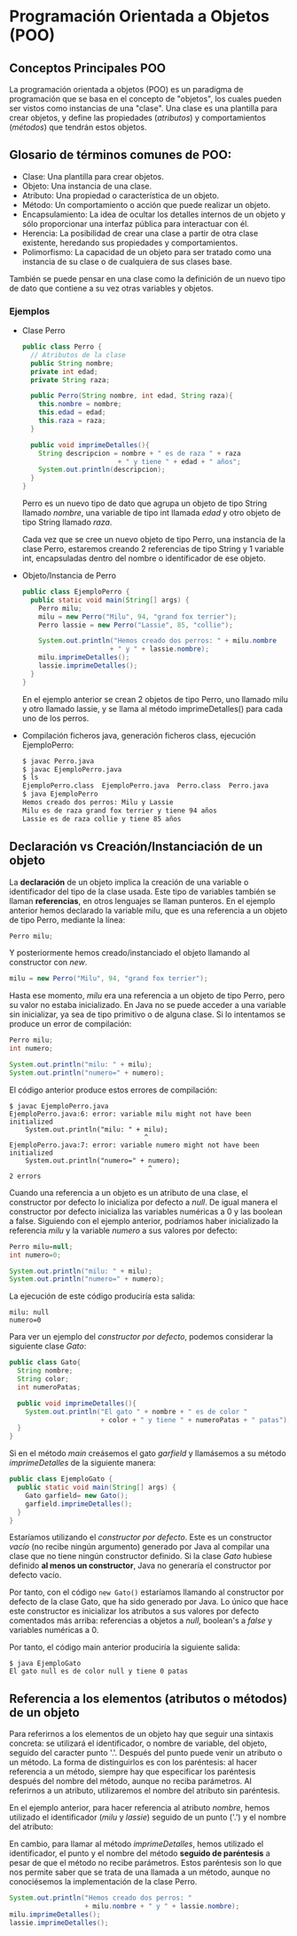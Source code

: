 Programación Orientada a Objetos (POO)
===

## Conceptos Principales POO
La programación orientada a objetos (POO) es un paradigma de programación que se basa en el concepto de "objetos", los cuales pueden ser vistos como instancias de una "clase". Una clase es una plantilla para crear objetos, y define las propiedades (_atributos_) y comportamientos (_métodos_) que tendrán estos objetos.

## Glosario de términos comunes de POO:
* Clase: Una plantilla para crear objetos.
* Objeto: Una instancia de una clase.
* Atributo: Una propiedad o característica de un objeto.
* Método: Un comportamiento o acción que puede realizar un objeto.
* Encapsulamiento: La idea de ocultar los detalles internos de un objeto y sólo proporcionar una interfaz pública para interactuar con él.
* Herencia: La posibilidad de crear una clase a partir de otra clase existente, heredando sus propiedades y comportamientos.
* Polimorfismo: La capacidad de un objeto para ser tratado como una instancia de su clase o de cualquiera de sus clases base.

También se puede pensar en una clase como la definición de un nuevo tipo de dato que contiene a su vez otras variables y objetos.


### Ejemplos
* Clase Perro
  ```java
  public class Perro {
    // Atributos de la clase
    public String nombre;
    private int edad;
    private String raza;

    public Perro(String nombre, int edad, String raza){
      this.nombre = nombre;
      this.edad = edad;
      this.raza = raza;
    }

    public void imprimeDetalles(){
      String descripcion = nombre + " es de raza " + raza
                          + " y tiene " + edad + " años";
      System.out.println(descripcion);
    }
  }
  ```
  Perro es un nuevo tipo de dato que agrupa un objeto de tipo String llamado _nombre_, una variable de tipo int llamada _edad_ y otro objeto de tipo String llamado _raza_.

  Cada vez que se cree un nuevo objeto de tipo Perro, una instancia de la clase Perro, estaremos creando 2 referencias de tipo String y 1 variable int, encapsuladas dentro del nombre o identificador de ese objeto.

* Objeto/Instancia de Perro
  ```java
  public class EjemploPerro {
    public static void main(String[] args) {
      Perro milu;
      milu = new Perro("Milu", 94, "grand fox terrier");
      Perro lassie = new Perro("Lassie", 85, "collie");

      System.out.println("Hemos creado dos perros: " + milu.nombre
                        + " y " + lassie.nombre);
      milu.imprimeDetalles();
      lassie.imprimeDetalles();
    }
  }
  ```

  En el ejemplo anterior se crean 2 objetos de tipo Perro, uno llamado milu y otro llamado lassie, y se llama al método imprimeDetalles() para cada uno de los perros.

* Compilación ficheros java, generación ficheros class, ejecución EjemploPerro:  
  ```bash
  $ javac Perro.java
  $ javac EjemploPerro.java
  $ ls
  EjemploPerro.class  EjemploPerro.java  Perro.class  Perro.java
  $ java EjemploPerro
  Hemos creado dos perros: Milu y Lassie
  Milu es de raza grand fox terrier y tiene 94 años
  Lassie es de raza collie y tiene 85 años
  ```

## Declaración vs Creación/Instanciación de un objeto
La **declaración** de un objeto implica la creación de una variable o identificador del tipo de la clase usada. Este tipo de variables también se llaman **referencias**, en otros lenguajes se llaman punteros. En el ejemplo anterior hemos declarado la variable milu, que es una referencia a un objeto de tipo Perro, mediante la línea:
 ```java
Perro milu;
```
Y posteriormente hemos creado/instanciado el objeto llamando al constructor con *new*. 
```java
milu = new Perro("Milu", 94, "grand fox terrier");
```
Hasta ese momento, *milu* era una referencia a un objeto de tipo Perro, pero su valor no estaba inicializado. En Java no se puede acceder a una variable sin inicializar, ya sea de tipo primitivo o de alguna clase. Si lo intentamos se produce un error de compilación:
```java
Perro milu;
int numero;

System.out.println("milu: " + milu);
System.out.println("numero=" + numero);
```
El código anterior produce estos errores de compilación:
```
$ javac EjemploPerro.java 
EjemploPerro.java:6: error: variable milu might not have been initialized
    System.out.println("milu: " + milu);
                                  ^
EjemploPerro.java:7: error: variable numero might not have been initialized
    System.out.println("numero=" + numero);
                                   ^
2 errors
```

Cuando una referencia a un objeto es un atributo de una clase, el constructor por defecto lo inicializa por defecto a *null*. De igual manera el constructor por defecto inicializa las variables numéricas a 0 y las boolean a false. Siguiendo con el ejemplo anterior, podríamos haber inicializado la referencia *milu* y la variable *numero* a sus valores por defecto:
```java
Perro milu=null;
int numero=0;

System.out.println("milu: " + milu);
System.out.println("numero=" + numero);
```
La ejecución de este código produciría esta salida:
```
milu: null
numero=0
```

Para ver un ejemplo del *constructor por defecto*, podemos considerar la siguiente clase *Gato*:
```java
public class Gato{
  String nombre;
  String color;
  int numeroPatas;

  public void imprimeDetalles(){
    System.out.println("El gato " + nombre + " es de color " 
                       + color + " y tiene " + numeroPatas + " patas");
  }
}
```
Si en el método *main* creásemos el gato *garfield* y llamásemos a su método *imprimeDetalles* de la siguiente manera:
```java
public class EjemploGato {
  public static void main(String[] args) {
    Gato garfield= new Gato();
    garfield.imprimeDetalles();
  }
}
```
Estaríamos utilizando el *constructor por defecto*. Este es un constructor *vacío* (no recibe ningún argumento) generado por Java al compilar una clase que no tiene ningún constructor definido. Si la clase *Gato* hubiese definido **al menos un constructor**, Java no generaría el constructor por defecto vacío.

Por tanto, con el código `new Gato()` estaríamos llamando al constructor por defecto de la clase Gato, que ha sido generado por Java. Lo único que hace este constructor es inicializar los atributos a sus valores por defecto comentados más arriba: referencias a objetos a *null*, boolean's a *false* y variables numéricas a 0.

Por tanto, el código main anterior produciría la siguiente salida:
```
$ java EjemploGato 
El gato null es de color null y tiene 0 patas
```

## Referencia a los elementos (atributos o métodos) de un objeto
Para referirnos a los elementos de un objeto hay que seguir una sintaxis concreta: se utilizará el identificador, o nombre de variable, del objeto, seguido del caracter punto '.'. Después del punto puede venir un atributo o un método. La forma de distinguirlos es con los paréntesis: al hacer referencia a un método, siempre hay que especificar los paréntesis después del nombre del método, aunque no reciba parámetros. Al referirnos a un atributo, utilizaremos el nombre del atributo sin paréntesis.

En el ejemplo anterior, para hacer referencia al atributo *nombre*, hemos utilizado el identificador (*milu* y *lassie*) seguido de un punto ('.') y el nombre del atributo:

En cambio, para llamar al método *imprimeDetalles*, hemos utilizado el identificador, el punto y el nombre del método **seguido de paréntesis** a pesar de que el método no recibe parámetros. Estos paréntesis son lo que nos permite saber que se trata de una llamada a un método, aunque no conociésemos la implementación de la clase Perro.

```java
System.out.println("Hemos creado dos perros: " 
                   + milu.nombre + " y " + lassie.nombre);
milu.imprimeDetalles();
lassie.imprimeDetalles();
```
